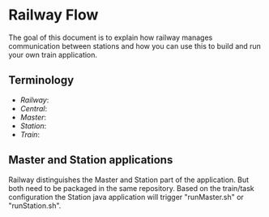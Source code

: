 # Railway Flow
The goal of this document is to explain how railway manages communication between stations and how you can use this to build and run your own train application.

## Terminology
- *Railway*:
- *Central*:
- *Master*:
- *Station*:
- *Train*:


## Master and Station applications
Railway distinguishes the Master and Station part of the application. 
But both need to be packaged in the same repository. 
Based on the train/task configuration the Station java application will trigger "runMaster.sh" or "runStation.sh".